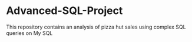 # Advanced-SQL-Project
This repository contains an analysis of pizza hut sales using complex SQL queries on My SQL
